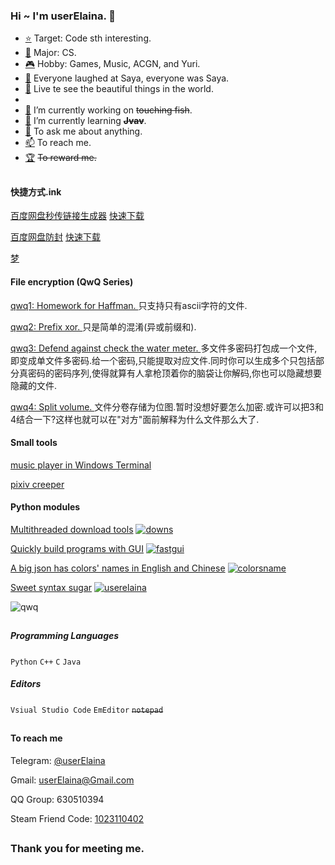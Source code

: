### Hi ~ I'm userElaina. 👋

- [⭐](https://github.com/userElaina) Target: Code sth interesting.
- [🏫](https://en.wikipedia.org/wiki/Computer_science) Major: CS.
- [🎮](https://zh.moegirl.org.cn/%E7%99%BE%E5%90%88(%E8%90%8C%E5%B1%9E%E6%80%A7)#) Hobby: Games, Music, ACGN, and Yuri. 
- [🤡](https://zh.moegirl.org.cn/zh-tw/%E6%B2%99%E8%80%B6(%E9%AD%94%E5%A5%B3%E4%B9%8B%E6%97%85)#) Everyone laughed at Saya, everyone was Saya.
- [📖](https://www.zhihu.com/equation?tex=%E6%AD%A4%E5%A4%84%E7%95%99%E7%BB%99%E6%88%91%E6%9C%AA%E6%9D%A5%E7%9A%84%E5%8D%9A%E5%AE%A2%E7%9A%84%E7%94%9F%E6%B4%BB%E9%A1%B5\%20Q\omega%20Q) Live te see the beautiful things in the world.
- 
- [🔭](https://telegra.ph/%E8%BA%BA%E5%B9%B3%E5%8D%B3%E6%98%AF%E6%AD%A3%E4%B9%89-06-23) I’m currently working on ~~touching fish~~.
- [🌱](https://github.com/userElaina/java-network-disk) I’m currently learning **~~Jvav~~**.
- [💬](https://github.com/userelaina/userelaina/issues) To ask me about anything.
- [📫](#to-reach-me) To reach me.
- [🏆](#to-reward-me) ~~To reward me.~~

##

#### 快捷方式.ink

[百度网盘秒传链接生成器](https://github.com/userElaina/panbaidu-miao-chuan)
[快速下载](https://github.com/userElaina/panbaidu-miao-chuan/releases/download/1.1.0/miaochuan.exe)

[百度网盘防封](https://github.com/userElaina/naive-confuse)
[快速下载](https://github.com/userElaina/naive-confuse/releases/download/0.0.3/qwq2.exe)

[梦](https://github.com/userElaina/dream)

#### File encryption (QwQ Series)

[qwq1: Homework for Haffman. ](https://github.com/userElaina/naive-Huffman)
只支持只有ascii字符的文件.

[qwq2: Prefix xor. ](https://github.com/userElaina/naive-confuse)
只是简单的混淆(异或前缀和).

[qwq3: Defend against check the water meter. ](https://github.com/userElaina/one-file-with-many-password)
多文件多密码打包成一个文件,即变成单文件多密码.给一个密码,只能提取对应文件.同时你可以生成多个只包括部分真密码的密码序列,使得就算有人拿枪顶着你的脑袋让你解码,你也可以隐藏想要隐藏的文件.

[qwq4: Split volume. ](https://github.com/userElaina/big-file-2-small-bmp)
文件分卷存储为位图.暂时没想好要怎么加密.或许可以把3和4结合一下?这样也就可以在"对方"面前解释为什么文件那么大了.

#### Small tools

[music player in Windows Terminal](https://github.com/userElaina/console-music-player)

[pixiv creeper](https://github.com/userElaina/pixiv-creeper-2)

#### Python modules

[Multithreaded download tools](https://github.com/userElaina/downs)
[![downs](https://img.shields.io/pypi/v/downs.svg?label=downs)](https://pypi.org/project/downs/)

[Quickly build programs with GUI](https://github.com/userElaina/fastgui)
[![fastgui](https://img.shields.io/pypi/v/fastgui.svg?label=fastgui)](https://pypi.org/project/fastgui/)

[A big json has colors' names in English and Chinese](https://github.com/userElaina/json-colorsname)
[![colorsname](https://img.shields.io/pypi/v/colorsname.svg?label=colorsname)](https://pypi.org/project/colorsname)

[Sweet syntax sugar](https://github.com/userElaina/sugar)
[![userelaina](https://img.shields.io/pypi/v/userelaina.svg?label=userelaina)](https://pypi.org/project/userelaina)

![qwq](https://github-readme-stats.vercel.app/api?username=userElaina)

##

##### Programming Languages

`Python` `C++` `C` `Java`

##### Editors

`Vsiual Studio Code` `EmEditor` ~~`notepad`~~

##

#### To reach me

Telegram: [@userElaina](https://t.me/userelaina)

Gmail: userElaina@Gmail.com

QQ Group: 630510394

Steam Friend Code: [1023110402](https://steamcommunity.com/id/userElaina)

##

### Thank you for meeting me.
